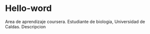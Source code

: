 # Hello-word
Area de aprendizaje coursera.
Estudiante de biologia, Universidad de Caldas.
Descripcion 
